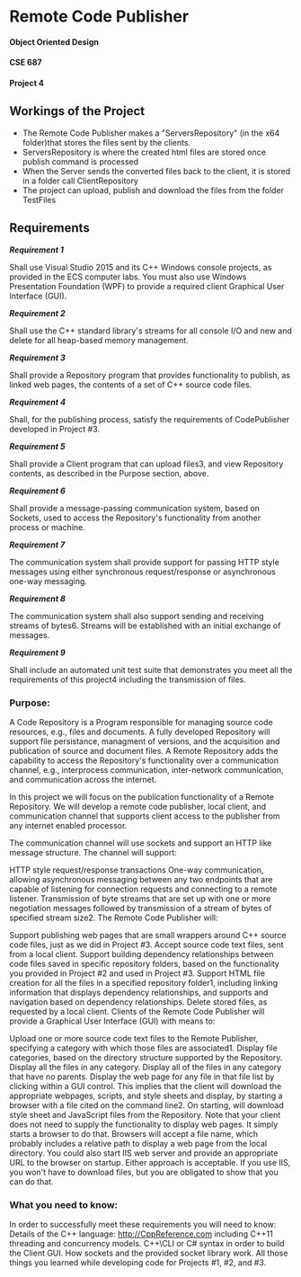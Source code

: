 # Remote Code Publisher

#### Object Oriented Design
#### CSE 687
#### Project 4

## Workings of the Project

* The Remote Code Publisher makes a "ServersRepository" (in the x64 folder)that stores the files sent by the clients.
* ServersRepository is where the created html files are stored once publish command is processed
* When the Server sends the converted files back to the client, it is stored in a folder call ClientRepository
* The project can upload, publish and download the files from the folder TestFiles


## Requirements
***Requirement 1***

Shall use Visual Studio 2015 and its C++ Windows console projects, as provided in the ECS computer labs. You must also use Windows Presentation Foundation (WPF) to provide a required client Graphical User Interface (GUI).

***Requirement 2***

Shall use the C++ standard library's streams for all console I/O and new and delete for all heap-based memory management.

***Requirement 3***

Shall provide a Repository program that provides functionality to publish, as linked web pages, the contents of a set of C++ source code files.

***Requirement 4***

Shall, for the publishing process, satisfy the requirements of CodePublisher developed in Project #3.

***Requirement 5***

Shall provide a Client program that can upload files3, and view Repository contents, as described in the Purpose section, above.

***Requirement 6***

Shall provide a message-passing communication system, based on Sockets, used to access the Repository's functionality from another process or machine.

***Requirement 7***

The communication system shall provide support for passing HTTP style messages using either synchronous request/response or asynchronous one-way messaging.

***Requirement 8***

The communication system shall also support sending and receiving streams of bytes6. Streams will be established with an initial exchange of messages.

***Requirement 9***

Shall include an automated unit test suite that demonstrates you meet all the requirements of this project4 including the transmission of files.


### Purpose:

A Code Repository is a Program responsible for managing source code resources, e.g., files and documents. A fully developed Repository will support file persistance, managment of versions, and the acquisition and publication of source and document files. A Remote Repository adds the capability to access the Repository's functionality over a communication channel, e.g., interprocess communication, inter-network communication, and communication across the internet.

In this project we will focus on the publication functionality of a Remote Repository. We will develop a remote code publisher, local client, and communication channel that supports client access to the publisher from any internet enabled processor.

The communication channel will use sockets and support an HTTP like message structure. The channel will support:

HTTP style request/response transactions
One-way communication, allowing asynchronous messaging between any two endpoints that are capable of listening for connection requests and connecting to a remote listener.
Transmission of byte streams that are set up with one or more negotiation messages followed by transmission of a stream of bytes of specified stream size2.
The Remote Code Publisher will:

Support publishing web pages that are small wrappers around C++ source code files, just as we did in Project #3.
Accept source code text files, sent from a local client.
Support building dependency relationships between code files saved in specific repository folders, based on the functionality you provided in Project #2 and used in Project #3.
Support HTML file creation for all the files in a specified repository folder1, including linking information that displays dependency relationships, and supports and navigation based on dependency relationships.
Delete stored files, as requested by a local client.
Clients of the Remote Code Publisher will provide a Graphical User Interface (GUI) with means to:

Upload one or more source code text files to the Remote Publisher, specifying a category with which those files are associated1.
Display file categories, based on the directory structure supported by the Repository.
Display all the files in any category.
Display all of the files in any category that have no parents.
Display the web page for any file in that file list by clicking within a GUI control. This implies that the client will download the appropriate webpages, scripts, and style sheets and display, by starting a browser with a file cited on the command line2.
On starting, will download style sheet and JavaScript files from the Repository.
Note that your client does not need to supply the functionality to display web pages. It simply starts a browser to do that. Browsers will accept a file name, which probably includes a relative path to display a web page from the local directory.
You could also start IIS web server and provide an appropriate URL to the browser on startup. Either approach is acceptable. If you use IIS, you won't have to download files, but you are obligated to show that you can do that.


### What you need to know:
In order to successfully meet these requirements you will need to know:
Details of the C++ language: http://CppReference.com including C++11 threading and concurrency models.
C++\CLI or C# syntax in order to build the Client GUI.
How sockets and the provided socket library work.
All those things you learned while developing code for Projects #1, #2, and #3.
